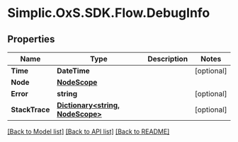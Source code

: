 # Simplic.OxS.SDK.Flow.DebugInfo

## Properties

Name | Type | Description | Notes
------------ | ------------- | ------------- | -------------
**Time** | **DateTime** |  | [optional] 
**Node** | [**NodeScope**](NodeScope.md) |  | 
**Error** | **string** |  | [optional] 
**StackTrace** | [**Dictionary&lt;string, NodeScope&gt;**](NodeScope.md) |  | [optional] 

[[Back to Model list]](../README.md#documentation-for-models) [[Back to API list]](../README.md#documentation-for-api-endpoints) [[Back to README]](../README.md)

